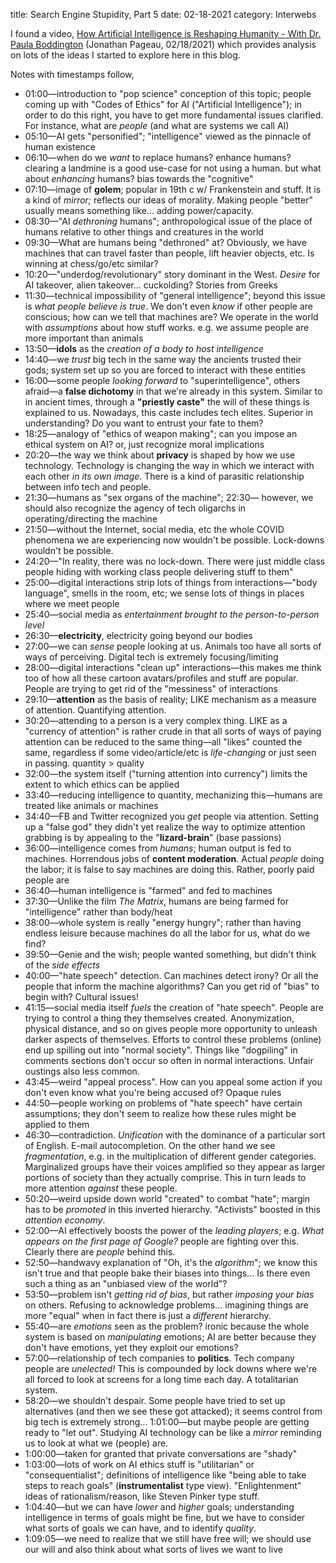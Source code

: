 title: Search Engine Stupidity, Part 5
date: 02-18-2021
category: Interwebs

I found a video, [How Artificial Intelligence is Reshaping Humanity - With Dr.
Paula Boddington](https://youtu.be/jti77KQKYuc) (Jonathan Pageau, 02/18/2021)
which provides analysis on lots of the ideas I started to explore here in this
blog. 

Notes with timestamps follow,

- 01:00&mdash;introduction to "pop science" conception of this topic; people
  coming up with "Codes of Ethics" for AI ("Artificial Intelligence"); in order
  to do this right, you have to get more fundamental issues clarified. For
  instance, what are *people* (and what are systems we call AI)
- 05:10&mdash;AI gets "personified"; "intelligence" viewed as the pinnacle of
  human existence
- 06:10&mdash;when do we *want* to replace humans? enhance humans? clearing a
  landmine is a good use-case for not using a human. but what about *enhancing*
  humans? bias towards the "cognitive"
- 07:10&mdash;image of **golem**; popular in 19th c w/ Frankenstein and stuff.
  It is a kind of *mirror;* reflects our ideas of morality. Making people
  "better" usually means something like... adding power/capacity.
- 08:30&mdash;"AI *dethroning* humans"; anthropological issue of the place of
  humans relative to other things and creatures in the world
- 09:30&mdash;What are humans being "dethroned" at? Obviously, we have machines
  that can travel faster than people, lift heavier objects, etc. Is winning at
  chess/go/etc similar?
- 10:20&mdash;"underdog/revolutionary" story dominant in the West. *Desire* for
  AI takeover, alien takeover... cuckolding? Stories from Greeks
- 11:30&mdash;technical impossibility of "general intelligence"; beyond this
  issue is *what people believe is true*. We don't even *know* if other people
  are conscious; how can we tell that machines are? We operate in the world
  with *assumptions* about how stuff works. e.g. we assume people are more
  important than animals
- 13:50&mdash;**idols** as the *creation of a body to host intelligence*
- 14:40&mdash;we *trust* big tech in the same way the ancients trusted their
  gods; system set up so you are forced to interact with these entities
- 16:00&mdash;some people *looking forward* to "superintelligence", others
  afraid&mdash;a **false dichotomy** in that we're already in this system.
  Similar to in ancient times, through a **"priestly caste"** the will of these
  things is explained to us. Nowadays, this caste includes tech elites.
  Superior in understanding? Do you want to entrust your fate to them?
- 18:25&mdash;analogy of "ethics of weapon making"; can you impose an ethical
  system on AI? or, just recognize moral implications
- 20:20&mdash;the way we think about **privacy** is shaped by how we use
  technology. Technology is changing the way in which we interact with each
  other *in its own image*. There is a kind of parasitic relationship between
  info tech and people.
- 21:30&mdash;humans as "sex organs of the machine"; 22:30&mdash; however, we
  should also recognize the agency of tech oligarchs in operating/directing the
  machine
- 21:50&mdash;without the Internet, social media, etc the whole COVID phenomena
  we are experiencing now wouldn't be possible. Lock-downs wouldn't be
  possible.
- 24:20&mdash;"In reality, there was no lock-down. There were just middle class
  people hiding with working class people delivering stuff to them"
- 25:00&mdash;digital interactions strip lots of things from
  interactions&mdash;"body language", smells in the room, etc; we sense lots of
  things in places where we meet people
- 25:40&mdash;social media as *entertainment brought to the person-to-person level*
- 26:30&mdash;**electricity**, electricity going beyond our bodies
- 27:00&mdash;we can *sense* people looking at us. Animals too have all sorts
  of ways of perceiving. Digital tech is extremely focusing/limiting
- 28:00&mdash;digital interactions "clean up" interactions&mdash;this makes me
  think too of how all these cartoon avatars/profiles and stuff are popular.
  People are trying to get rid of the "messiness" of interactions
- 29:10&mdash;**attention** as the basis of reality; LIKE mechanism as a
  measure of attention. Quantifying attention.
- 30:20&mdash;attending to a person is a very complex thing. LIKE as a
  "currency of attention" is rather crude in that all sorts of ways of paying
  attention can be reduced to the same thing&mdash;all "likes" counted the
  same, regardless if some video/article/etc is *life-changing* or just seen in
  passing. quantity > quality
- 32:00&mdash;the system itself ("turning attention into currency") limits the
  extent to which ethics can be applied
- 33:40&mdash;reducing intelligence to quantity, mechanizing this&mdash;humans
  are treated like animals or machines
- 34:40&mdash;FB and Twitter recognized you *get* people via attention. Setting
  up a "false god" they didn't yet realize the way to optimize attention
  grabbing is by appealing to the "**lizard-brain**" (base passions)
- 36:00&mdash;intelligence comes from *humans*; human output is fed to
  machines. Horrendous jobs of **content moderation**. Actual *people* doing
  the labor; it is false to say machines are doing this. Rather, poorly paid
  people are
- 36:40&mdash;human intelligence is "farmed" and fed to machines
- 37:30&mdash;Unlike the film *The Matrix*, humans are being farmed for
  "intelligence" rather than body/heat
- 38:00&mdash;whole system is really "energy hungry"; rather than having
  endless leisure because machines do all the labor for us, what do we find?
- 39:50&mdash;Genie and the wish; people wanted something, but didn't think of
  the *side effects*
- 40:00&mdash;"hate speech" detection. Can machines detect irony? Or all the
  people that inform the machine algorithms? Can you get rid of "bias" to begin
  with? Cultural issues!
- 41:15&mdash;social media itself *fuels* the creation of "hate speech". People
  are trying to control a thing they themselves created. Anonymization,
  physical distance, and so on gives people more opportunity to unleash darker
  aspects of themselves. Efforts to control these problems (online) end up
  spilling out into "normal society". Things like "dogpiling" in comments
  sections don't occur so often in normal interactions. Unfair oustings also
  less common.
- 43:45&mdash;weird "appeal process". How can you appeal some action if you
  don't even know what you're being accused of? Opaque rules
- 44:50&mdash;people working on problems of "hate speech" have certain
  assumptions; they don't seem to realize how these rules might be applied to
  them
- 46:30&mdash;contradiction. *Unification* with the dominance of a particular
  sort of English. E-mail autocompletion. On the other hand we see
  *fragmentation*, e.g. in the multiplication of different gender categories.
  Marginalized groups have their voices amplified so they appear as larger
  portions of society than they actually comprise. This in turn leads to more
  attention *against* these people.
- 50:20&mdash;weird upside down world "created" to combat "hate"; margin has to
  be *promoted* in this inverted hierarchy. "Activists" boosted in this
  *attention economy*.
- 52:00&mdash;AI effectively boosts the power of the *leading players*; e.g.
  *What appears on the first page of Google?* people are fighting over this.
  Clearly there are *people* behind this.
- 52:50&mdash;handwavy explanation of "Oh, it's the *algorithm*"; we know this
  isn't true and that people bake their biases into things... Is there even
  such a thing as an "unbiased view of the world"?
- 53:50&mdash;problem isn't *getting rid of bias*, but rather *imposing your
  bias* on others. Refusing to acknowledge problems... imagining things are
  more "equal" when in fact there is just a *different* hierarchy.
- 55:40&mdash;are *emotions* seen as the problem? ironic because the whole
  system is based on *manipulating* emotions; AI are better because they don't
  have emotions, yet they exploit our emotions?
- 57:00&mdash;relationship of tech companies to **politics**. Tech company
  people are *unelected!* This is compounded by lock downs where we're all
  forced to look at screens for a long time each day. A totalitarian system.
- 58:20&mdash;we shouldn't despair. Some people have tried to set up
  alternatives (and then we see these got attacked); it seems control from big
  tech is extremely strong... 1:01:00&mdash;but maybe people are getting ready
  to "let out". Studying AI technology can be like a *mirror* reminding us to
  look at what we (people) are.
- 1:00:00&mdash;taken for granted that private conversations are "shady"
- 1:03:00&mdash;lots of work on AI ethics stuff is "utilitarian" or
  "consequentialist"; definitions of intelligence like "being able to take
  steps to reach goals" (**instrumentalist** type view). "Enlightenment" ideas
  of rationalism/reason, like Steven Pinker type stuff.
- 1:04:40&mdash;but we can have *lower* and *higher* goals; understanding
  intelligence in terms of goals might be fine, but we have to consider what
  sorts of goals we can have, and to identify *quality*.
- 1:09:05&mdash;we need to realize that we still have free will; we should use
  our will and also think about what sorts of lives we want to live


